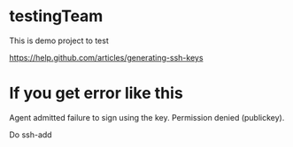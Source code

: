 testingTeam
===========
This is demo project to test


https://help.github.com/articles/generating-ssh-keys

# If you get error like this
Agent admitted failure to sign using the key.
Permission denied (publickey).

Do ssh-add

